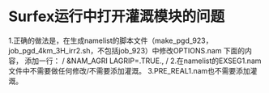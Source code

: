 # Surfex运行中打开灌溉模块的问题

1.正确的做法是，在生成namelist的脚本文件（make_pgd_923，job_pgd_4km_3H_irr2.sh，不包括job_923）中修改OPTIONS.nam 下面的内容，
添加一行：
/
 &NAM_AGRI
 LAGRIP=.TRUE.,
 /
2.在namelist的EXSEG1.nam文件中不需要做任何修改/不需要添加灌溉。 
3.PRE_REAL1.nam也不需要添加灌溉。
 

